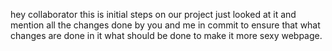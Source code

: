 hey collaborator 
this is initial steps on our project just looked at it and mention all the changes done by you and me in commit to ensure that what changes are done in it 
what should be done to make it more sexy webpage. 
